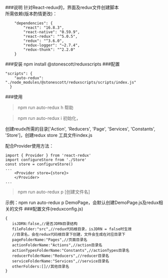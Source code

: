 ###说明
针对React-redux的，界面及redux文件创建脚本<br>
所需依赖(版本酌情更改)：<br>
```
    "dependencies": {
        "react": "16.8.3",
        "react-native": "0.59.9",
        "react-redux": "^5.0.5",
        "redux": "^3.6.0",
        "redux-logger": "~2.7.4",
        "redux-thunk": "^2.2.0"
    }
```

###安装
npm install  @stonescott/reduxscripts
###配置 
```
"scripts": {
    "auto-redux": "./node_modules/@stonescott/reduxscripts/scripts/index.js"
  }
```
###使用
>npm run auto-redux h  帮助<br>

>npm run auto-redux i  初始化，<br>

创建reudx所需的目录['Action', 'Reducers', 'Page', 'Services', 'Constants', 'Store']，创建redux store 工具文件index.js<br>

配合Provider使用方法：
```
import { Provider } from 'react-redux'
import configureStore from './Store'
const store = configureStore()
...
    <Provider store={store}>
    </Provider>
...
```

 
>npm run auto-redux p [创建文件名]

示例：npm run auto-redux p DemoPage，会默认创建DemoPage.js及redux相关的文件
###配置文件(reduxconfig.js)
```
{
   isJDRN:false,//是否JDRN目录结构
   fileFolder:"src",//redux代码根目录，isJDRN = false时生效
   //目录名，会在redux代码根目录下创建，文件会生成在对应目录下
   pageFolderName:"Pages",//页面目录名
   actionFolderName:"Actions",//action目录名
   actionTypesFolderName:"Constants",//actionTypes目录名
   reducerFolderName:"Reducers",//reducer目录名
   serviceFolderName:"Services",//service目录名
   otherFolders:[]//其他目录名
}
```
